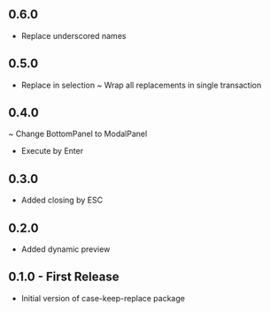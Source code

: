 ## 0.6.0
+ Replace underscored names

## 0.5.0
+ Replace in selection
~ Wrap all replacements in single transaction

## 0.4.0
~ Change BottomPanel to ModalPanel
+ Execute by Enter

## 0.3.0
+ Added closing by ESC

## 0.2.0
+ Added dynamic preview

## 0.1.0 - First Release
* Initial version of case-keep-replace package
